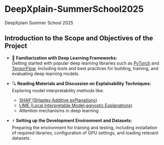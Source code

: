 # DeepXplain-SummerSchool2025
DeepXplain Summer School 2025


## Introduction to the Scope and Objectives of the Project

- 🎯 **Familiarization with Deep Learning Frameworks:**  
  Getting started with popular deep learning libraries such as [PyTorch](https://pytorch.org/) and [TensorFlow](https://www.tensorflow.org/), including tools and best practices for building, training, and evaluating deep learning models.

- 🔍 **Reading Materials and Discussion on Explainability Techniques:**  
  Exploring model interpretability methods like:
  - [SHAP (SHapley Additive exPlanations)](https://shap.readthedocs.io/)
  - [LIME (Local Interpretable Model-agnostic Explanations)](https://lime-ml.readthedocs.io/)
  - Attention mechanisms in deep learning

- ⚡ **Setting up the Development Environment and Datasets:**  
  Preparing the environment for training and testing, including installation of required libraries, configuration of GPU settings, and loading relevant datasets.

